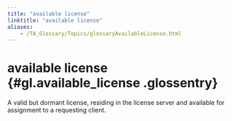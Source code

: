 ```yaml
--- 
title: "available license"
linktitle: "available license"
aliases: 
    - /TA_Glossary/Topics/glossaryAvailableLicense.html
---
```

# available license {#gl.available_license .glossentry}

A valid but dormant license, residing in the license server and available for assignment to a requesting client.

